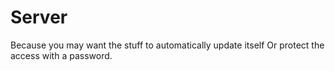 # Server
Because you may want the stuff to automatically update itself
Or protect the access with a password.